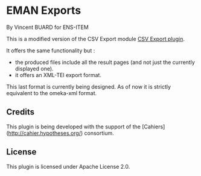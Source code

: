 # EMAN Exports

By Vincent BUARD for ENS-ITEM

This is a modified version of the CSV Export module [CSV Export plugin](http://omeka.org/classic/plugins/CsvExport/).

It offers the same functionality but :

- the produced files include all the result pages (and not just the currently displayed one).
- it offers an XML-TEI export format.

This last format is currently being designed. As of now it is strictly equivalent to the omeka-xml format.

## Credits

This plugin is being developed with the support of the [Cahiers] (http://cahier.hypotheses.org/) consortium.

## License

This plugin is licensed under Apache License 2.0.